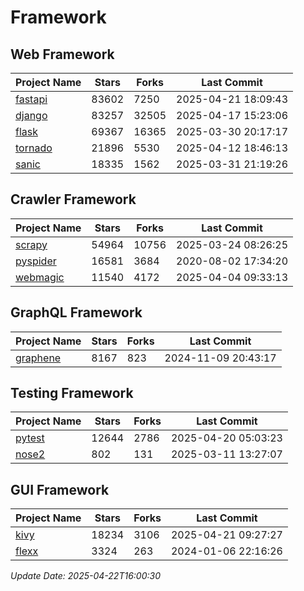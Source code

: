 # Framework

## Web Framework
| Project Name | Stars | Forks | Last Commit |
| ------------ | ----- | ----- | ----------- |
| [fastapi](https://github.com/fastapi/fastapi) | 83602 | 7250 | 2025-04-21 18:09:43 |
| [django](https://github.com/django/django) | 83257 | 32505 | 2025-04-17 15:23:06 |
| [flask](https://github.com/pallets/flask) | 69367 | 16365 | 2025-03-30 20:17:17 |
| [tornado](https://github.com/tornadoweb/tornado) | 21896 | 5530 | 2025-04-12 18:46:13 |
| [sanic](https://github.com/sanic-org/sanic) | 18335 | 1562 | 2025-03-31 21:19:26 |

## Crawler Framework
| Project Name | Stars | Forks | Last Commit |
| ------------ | ----- | ----- | ----------- |
| [scrapy](https://github.com/scrapy/scrapy) | 54964 | 10756 | 2025-03-24 08:26:25 |
| [pyspider](https://github.com/binux/pyspider) | 16581 | 3684 | 2020-08-02 17:34:20 |
| [webmagic](https://github.com/code4craft/webmagic) | 11540 | 4172 | 2025-04-04 09:33:13 |

## GraphQL Framework
| Project Name | Stars | Forks | Last Commit |
| ------------ | ----- | ----- | ----------- |
| [graphene](https://github.com/graphql-python/graphene) | 8167 | 823 | 2024-11-09 20:43:17 |

## Testing Framework
| Project Name | Stars | Forks | Last Commit |
| ------------ | ----- | ----- | ----------- |
| [pytest](https://github.com/pytest-dev/pytest) | 12644 | 2786 | 2025-04-20 05:03:23 |
| [nose2](https://github.com/nose-devs/nose2) | 802 | 131 | 2025-03-11 13:27:07 |

## GUI Framework
| Project Name | Stars | Forks | Last Commit |
| ------------ | ----- | ----- | ----------- |
| [kivy](https://github.com/kivy/kivy) | 18234 | 3106 | 2025-04-21 09:27:27 |
| [flexx](https://github.com/flexxui/flexx) | 3324 | 263 | 2024-01-06 22:16:26 |

*Update Date: 2025-04-22T16:00:30*